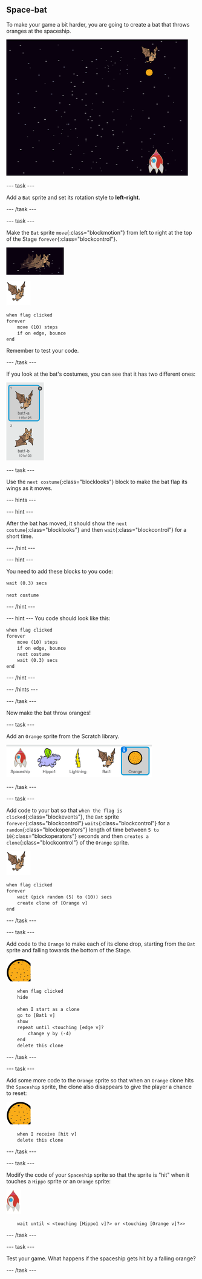## Space-bat

To make your game a bit harder, you are going to create a bat that throws oranges at the spaceship.

![a bat throwing an orange at the spaceship](images/bat-oranges.png)

--- task ---

Add a `Bat` sprite and set its rotation style to **left–right**.

--- /task ---

--- task ---

Make the `Bat` sprite `move`{:class="blockmotion"} from left to right at the top of the Stage `forever`{:class="blockcontrol"}. 

![screenshot](images/invaders-bat.png)

![bat sprite](images/bat-sprite.png)

```blocks
when flag clicked
forever
    move (10) steps
    if on edge, bounce
end
```

Remember to test your code.

--- /task ---

If you look at the bat's costumes, you can see that it has two different ones:

![screenshot](images/invaders-bat-costume.png)

--- task ---

Use the `next costume`{:class="blocklooks"} block to make the bat flap its wings as it moves.

--- hints ---

--- hint ---

After the bat has moved, it should show the `next costume`{:class="blocklooks"} and then `wait`{:class="blockcontrol"} for a short time.

--- /hint ---

--- hint ---

You need to add these blocks to you code:

```blocks
wait (0.3) secs

next costume
```
--- /hint ---

--- hint ---
You code should look like this:

```blocks
when flag clicked
forever
    move (10) steps
    if on edge, bounce
    next costume
    wait (0.3) secs
end
```
--- /hint ---

--- /hints ---

--- /task ---

Now make the bat throw oranges!

--- task ---

Add an `Orange` sprite from the Scratch library.

![screenshot](images/invaders-orange.png)

--- /task ---

--- task ---

Add code to your bat so that `when the flag is clicked`{:class="blockevents"}, the `Bat` sprite `forever`{:class="blockcontrol"} `waits`{:class="blockcontrol"} for a `random`{:class="blockoperators"} length of time between `5 to 10`{:class="blockoperators"} seconds and then `creates a clone`{:class="blockcontrol"} of the `Orange` sprite.

![bat sprite](images/bat-sprite.png)

```blocks
when flag clicked
forever
	wait (pick random (5) to (10)) secs
	create clone of [Orange v]
end
```

--- /task ---

--- task ---

Add code to the `Orange` to make each of its clone drop, starting from the `Bat` sprite and falling towards the bottom of the Stage.

![orange sprite](images/orange-sprite.png)

```blocks
	when flag clicked
	hide

	when I start as a clone
	go to [Bat1 v]
	show
	repeat until <touching [edge v]?
		change y by (-4)
	end
	delete this clone
```

--- /task ---

--- task ---

Add some more code to the `Orange` sprite so that when an `Orange` clone hits the `Spaceship` sprite, the clone also disappears to give the player a chance to reset:

![orange sprite](images/orange-sprite.png)

```blocks
	when I receive [hit v]
	delete this clone
```

--- /task ---

--- task ---

Modify the code of your `Spaceship` sprite so that the sprite is "hit" when it touches a `Hippo` sprite or an `Orange` sprite:

![rocket sprite](images/rocket-sprite.png)

```blocks
	wait until < <touching [Hippo1 v]?> or <touching [Orange v]?>>
```

--- /task ---

--- task ---

Test your game. What happens if the spaceship gets hit by a falling orange?

--- /task ---

